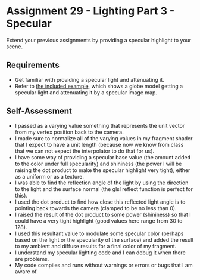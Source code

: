 Assignment 29 - Lighting Part 3 - Specular
==========================================
Extend your previous assignments by providing a specular highlight to your scene.

## Requirements

* Get familiar with providing a specular light and attenuating it.
* Refer to [the included example](29), which shows a globe model getting a specular light and attenuating it by a specular image map.

## Self-Assessment

* I passed as a varying value something that represents the unit vector from my vertex position back to the camera.
* I made sure to normalize all of the varying values in my fragment shader that I expect to have a unit length (because now we know from class that we can not expect the interpolator to do that for us).
* I have some way of providing a specular base value (the amount added to the color under full specularity) and shininess (the power I will be raising the dot product to make the specular highlight very tight), either as a uniform or as a texture.
* I was able to find the reflection angle of the light by using the direction to the light and the surface normal (the glsl reflect function is perfect for this).
* I used the dot product to find how close this reflected light angle is to pointing back towards the camera (clamped to be no less than 0).
* I raised the result of the dot product to some power (shininess) so that I could have a very tight highlight (good values here range from 30 to 128).
* I used this resultant value to modulate some specular color (perhaps based on the light or the specularity of the surface) and added the result to my ambient and diffuse results for a final color of my fragment.
* I understand my specular lighting code and I can debug it when there are problems.
* My code compiles and runs without warnings or errors or bugs that I am aware of.
